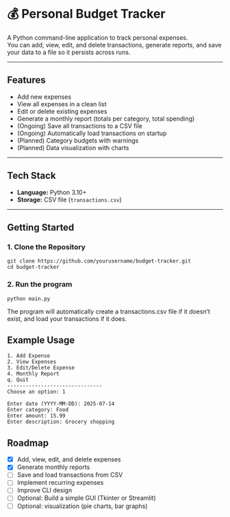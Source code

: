 # 💰 Personal Budget Tracker

A Python command-line application to track personal expenses.  
You can add, view, edit, and delete transactions, generate reports, and save your data to a file so it persists across runs.

---

## Features

- Add new expenses
- View all expenses in a clean list
- Edit or delete existing expenses
- Generate a monthly report (totals per category, total spending)
- (Ongoing) Save all transactions to a CSV file
- (Ongoing) Automatically load transactions on startup
- (Planned) Category budgets with warnings
- (Planned) Data visualization with charts

---

## Tech Stack

- **Language:** Python 3.10+
- **Storage:** CSV file (`transactions.csv`)

---

## Getting Started

### 1. Clone the Repository
```
git clone https://github.com/yourusername/budget-tracker.git
cd budget-tracker
```

### 2. Run the program
```
python main.py
```

The program will automatically create a transactions.csv file if it doesn’t exist, and load your transactions if it does.

## Example Usage
```
1. Add Expense
2. View Expenses
3. Edit/Delete Expense
4. Monthly Report
q. Quit
-------------------------------
Choose an option: 1

Enter date (YYYY-MM-DD): 2025-07-14
Enter category: Food
Enter amount: 15.99
Enter description: Grocery shopping
```

## Roadmap

- [x] Add, view, edit, and delete expenses  
- [x] Generate monthly reports  
- [ ] Save and load transactions from CSV  
- [ ] Implement recurring expenses  
- [ ] Improve CLI design  
- [ ] Optional: Build a simple GUI (Tkinter or Streamlit)  
- [ ] Optional:  visualization (pie charts, bar graphs)  
